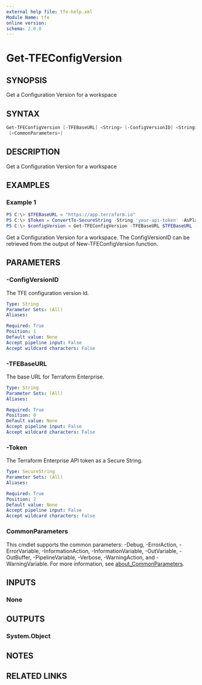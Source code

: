 ```yaml
---
external help file: tfe-help.xml
Module Name: tfe
online version:
schema: 2.0.0
---
```


# Get-TFEConfigVersion

## SYNOPSIS

Get a Configuration Version for a workspace

## SYNTAX

```PowerShell
Get-TFEConfigVersion [-TFEBaseURL] <String> [-ConfigVersionID] <String> [-Token] <SecureString>
 [<CommonParameters>]
```

## DESCRIPTION

Get a Configuration Version for a workspace

## EXAMPLES

### Example 1

```powershell
PS C:\> $TFEBaseURL = "https://app.terraform.io"
PS C:\> $Token = ConvertTo-SecureString -String 'your-api-token' -AsPlainText -Force
PS C:\> $configVersion = Get-TFEConfigVersion -TFEBaseURL $TFEBaseURL -ConfigVersionID $ConfigVersionID -Token $Token
```

Get a Configuration Version for a workspace. The ConfigVersionID can be retrieved from the output of New-TFEConfigVersion function.

## PARAMETERS

### -ConfigVersionID

The TFE configuration version Id.

```yaml
Type: String
Parameter Sets: (All)
Aliases:

Required: True
Position: 1
Default value: None
Accept pipeline input: False
Accept wildcard characters: False
```

### -TFEBaseURL

The base URL for Terraform Enterprise.

```yaml
Type: String
Parameter Sets: (All)
Aliases:

Required: True
Position: 0
Default value: None
Accept pipeline input: False
Accept wildcard characters: False
```

### -Token

The Terraform Enterprise API token as a Secure String.

```yaml
Type: SecureString
Parameter Sets: (All)
Aliases:

Required: True
Position: 2
Default value: None
Accept pipeline input: False
Accept wildcard characters: False
```

### CommonParameters

This cmdlet supports the common parameters: -Debug, -ErrorAction, -ErrorVariable, -InformationAction, -InformationVariable, -OutVariable, -OutBuffer, -PipelineVariable, -Verbose, -WarningAction, and -WarningVariable. For more information, see [about_CommonParameters](http://go.microsoft.com/fwlink/?LinkID=113216).

## INPUTS

### None

## OUTPUTS

### System.Object

## NOTES

## RELATED LINKS
